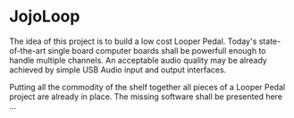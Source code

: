 # JojoLoop

The idea of this project is to build a low cost Looper Pedal.
Today's state-of-the-art single board computer boards shall be powerfull enough to handle multiple channels.
An acceptable audio quality may be already achieved by simple USB Audio input and output interfaces.

Putting all the commodity of the shelf together all pieces of a Looper Pedal project are already in place.
The missing software shall be presented here ... 

